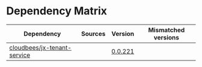 # Dependency Matrix

Dependency | Sources | Version | Mismatched versions
---------- | ------- | ------- | -------------------
[cloudbees/jx-tenant-service](https://github.com/cloudbees/jx-tenant-service) |  | [0.0.221](https://github.com/cloudbees/jx-tenant-service/releases/tag/v0.0.221) | 
